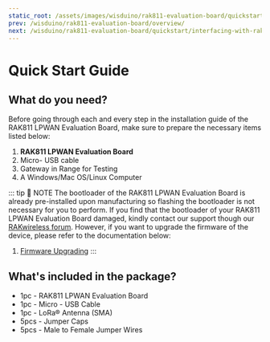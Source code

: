 ```yaml
---
static_root: /assets/images/wisduino/rak811-evaluation-board/quickstart/quick-start-guide/
prev: /wisduino/rak811-evaluation-board/overview/
next: /wisduino/rak811-evaluation-board/quickstart/interfacing-with-rak811.html
---
```


# Quick Start Guide

<rk-img
  src="/assets/images/wisduino/rak811-evaluation-board/quickstart/quick-start-guide/bv4v5828qbdlkrann1xt.jpg"
  width="50%"
  figure-number="1"
  caption="RAK811 LPWAN Evaluation Board"
/>

## What do you need?

Before going through each and every step in the installation guide of the RAK811 LPWAN Evaluation Board, make sure to prepare the necessary items listed below:

1. **RAK811 LPWAN Evaluation Board**
2. Micro- USB cable
3. Gateway in Range for Testing
4. A Windows/Mac OS/Linux Computer

::: tip 📝 NOTE
The bootloader of the RAK811 LPWAN Evaluation Board is already pre-installed upon manufacturing so flashing the bootloader is not necessary for you to perform. If you find that the bootloader of your RAK811 LPWAN Evaluation Board damaged, kindly contact our support though our [RAKwireless forum](https://forum.rakwireless.com/). However, if you want to upgrade the firmware of the device, please refer to the documentation below:

1. [Firmware Upgrading](/wisduino/rak811-evaluation-board/quickstart/upgrading-the-firmware.html)
   :::

## What's included in the package?

- 1pc - RAK811 LPWAN Evaluation Board
- 1pc - Micro - USB Cable
- 1pc - LoRa® Antenna (SMA)
- 5pcs - Jumper Caps
- 5pcs - Male to Female Jumper Wires
